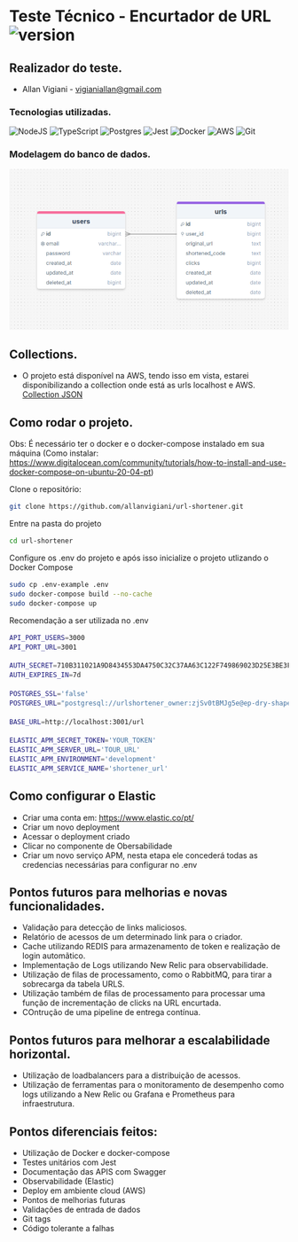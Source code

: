 # Teste Técnico - Encurtador de URL![version](https://img.shields.io/badge/version-1.1-blue)

## Realizador do teste.

- Allan Vigiani - vigianiallan@gmail.com

### Tecnologias utilizadas.

![NodeJS](https://img.shields.io/badge/node.js-6DA55F?style=for-the-badge&logo=node.js&logoColor=white)
![TypeScript](https://img.shields.io/badge/typescript-6DA55F?style=for-the-badge&logo=typescript&logoColor=white)
![Postgres](https://img.shields.io/badge/postgres-%23316192.svg?style=for-the-badge&logo=postgresql&logoColor=white)
![Jest](https://img.shields.io/badge/-jest-%23C21325?style=for-the-badge&logo=jest&logoColor=white)
![Docker](https://img.shields.io/badge/docker-%230db7ed.svg?style=for-the-badge&logo=docker&logoColor=white)
![AWS](https://img.shields.io/badge/AWS-%23FF9900.svg?style=for-the-badge&logo=amazon-aws&logoColor=white)
![Git](https://img.shields.io/badge/git-%23F05033.svg?style=for-the-badge&logo=git&logoColor=white)

### Modelagem do banco de dados.

![Modelagem](./extras/image.png)

## Collections.

* O projeto está disponível na AWS, tendo isso em vista, estarei disponibilizando a collection onde está as urls localhost e AWS.
[Collection JSON](./extras/collection.json)

## Como rodar o projeto.

Obs: É necessário ter o docker e o docker-compose instalado em sua máquina (Como instalar: https://www.digitalocean.com/community/tutorials/how-to-install-and-use-docker-compose-on-ubuntu-20-04-pt)

Clone o repositório:
```sh
git clone https://github.com/allanvigiani/url-shortener.git
```
Entre na pasta do projeto
```sh
cd url-shortener
```
Configure os .env do projeto e após isso inicialize o projeto utlizando o Docker Compose
```sh
sudo cp .env-example .env
sudo docker-compose build --no-cache
sudo docker-compose up
```

Recomendação a ser utilizada no .env
```sh
API_PORT_USERS=3000
API_PORT_URL=3001

AUTH_SECRET=710B311021A9D8434553DA4750C32C37AA63C122F749869023D25E3BE3F92EB1
AUTH_EXPIRES_IN=7d

POSTGRES_SSL='false'
POSTGRES_URL="postgresql://urlshortener_owner:zjSv0tBMJg5e@ep-dry-shape-a5albbrl.us-east-2.aws.neon.tech/urlshortener?sslmode=require"

BASE_URL=http://localhost:3001/url

ELASTIC_APM_SECRET_TOKEN='YOUR_TOKEN'
ELASTIC_APM_SERVER_URL='TOUR_URL'
ELASTIC_APM_ENVIRONMENT='development'
ELASTIC_APM_SERVICE_NAME='shortener_url'
```

## Como configurar o Elastic
- Criar uma conta em: https://www.elastic.co/pt/
- Criar um novo deployment
- Acessar o deployment criado
- Clicar no componente de Obersabilidade
- Criar um novo serviço APM, nesta etapa ele concederá todas as credencias necessárias para configurar no .env

## Pontos futuros para melhorias e novas funcionalidades.

- Validação para detecção de links maliciosos.
- Relatório de acessos de um determinado link para o criador.
- Cache utilizando REDIS para armazenamento de token e realização de login automãtico.
- Implementação de Logs utilizando New Relic para observabilidade.
- Utilização de filas de processamento, como o RabbitMQ, para tirar a sobrecarga da tabela URLS.
- Utilização também de filas de processamento para processar uma função de incrementação de clicks na URL encurtada.
- COntrução de uma pipeline de entrega contínua.

## Pontos futuros para melhorar a escalabilidade horizontal.

- Utilização de loadbalancers para a distribuição de acessos.
- Utilização de ferramentas para o monitoramento de desempenho como logs utilizando a New Relic ou Grafana e Prometheus para infraestrutura.

## Pontos diferenciais feitos:

- Utilização de Docker e docker-compose
- Testes unitários com Jest
- Documentação das APIS com Swagger
- Observabilidade (Elastic)
- Deploy em ambiente cloud (AWS)
- Pontos de melhorias futuras
- Validações de entrada de dados
- Git tags
- Código tolerante a falhas  



